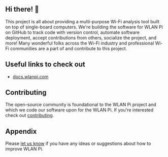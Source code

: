 ## Hi there! 👋

This project is all about providing a multi-purpose Wi-Fi analysis tool built on top of single-board computers. We're building the software for WLAN Pi on GitHub to track code with version control, automate software deployment, accept contributions from others, socialize the project, and more! Many wonderful folks across the Wi-Fi industry and professional Wi-Fi communities are a part of and contribute to this project.

## Useful links to check out

* [docs.wlanpi.com](https://docs.wlanpi.com)

## Contributing

The open-source community is foundational to the WLAN Pi project and which we code our software upon for the WLAN Pi. If you're interested check out [contributing](https://github.com/WLAN-Pi/.github/blob/main/contributing.md).

## Appendix

Please [let us know](https://github.com/wlan-pi/feedback) if you have any ideas or suggestions about how to improve WLAN Pi.
